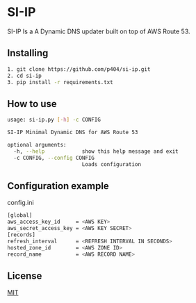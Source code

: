 # SI-IP

SI-IP Is a A Dynamic DNS updater built on top of AWS Route 53.

## Installing
```bash
1. git clone https://github.com/p404/si-ip.git
2. cd si-ip
3. pip install -r requirements.txt
```
## How to use
```bash
usage: si-ip.py [-h] -c CONFIG

SI-IP Minimal Dynamic DNS for AWS Route 53

optional arguments:
  -h, --help            show this help message and exit
  -c CONFIG, --config CONFIG
                        Loads configuration
```
## Configuration example
config.ini
```bash
[global]
aws_access_key_id     = <AWS KEY>
aws_secret_access_key = <AWS KEY SECRET>
[records]
refresh_interval      = <REFRESH INTERVAL IN SECONDS>
hosted_zone_id        = <AWS ZONE ID>
record_name           = <AWS RECORD NAME>
```
## License
[MIT](https://github.com/p404/si-ip/blob/master/LICENSE)